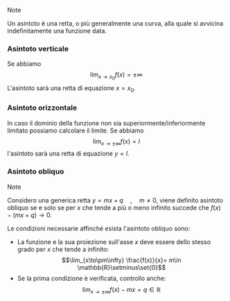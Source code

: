 >[!note]
>Un asintoto è una retta, o più generalmente una curva, alla quale si avvicina indefinitamente una funzione data.

### Asintoto verticale
Se abbiamo
$$\lim_{x\to x_{0}}f(x)=\pm\infty$$
L'asintoto sarà una retta di equazione $x=x_{0}$.

### Asintoto orizzontale
In caso il dominio della funzione non sia superiormente/inferiormente limitato possiamo calcolare il limite. Se abbiamo $$\lim_{x\to\pm\infty}f(x)=l$$l'asintoto sarà una retta di equazione $y=l$.

### Asintoto obliquo
>[!note]
>Considero una generica retta $y=mx+q\quad,\quad m\neq0$, viene definito asintoto obliquo se e solo se per $x$ che tende a più o meno infinito succede che $f(x)-(mx+q)\to0$.

Le condizioni necessarie affinché esista l'asintoto obliquo sono:
- La funzione e la sua proiezione sull'asse $x$ deve essere dello stesso grado per $x$ che tende a infinito: $$\lim_{x\to\pm\infty} \frac{f(x)}{x}= m\in \mathbb{R}\setminus\set{0}$$
- Se la prima condizione è verificata, controllo anche: $$\lim_{x\to\pm\infty}f(x)-mx=q\in\mathbb{R}$$

